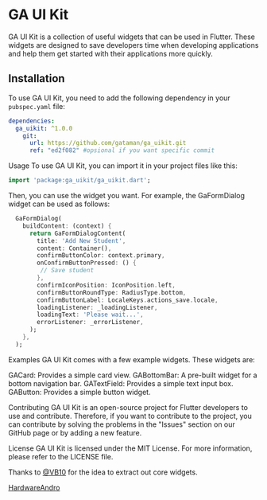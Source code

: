 # GA UI Kit

GA UI Kit is a collection of useful widgets that can be used in Flutter. These widgets are designed to save developers time when developing applications and help them get started with their applications more quickly.

## Installation

To use GA UI Kit, you need to add the following dependency in your `pubspec.yaml` file:

```yaml
dependencies:
  ga_uikit: ^1.0.0
    git:
      url: https://github.com/gataman/ga_uikit.git
      ref: "ed2f082" #opsional if you want specific commit
```

Usage
To use GA UI Kit, you can import it in your project files like this:

```dart
import 'package:ga_uikit/ga_uikit.dart';
```

Then, you can use the widget you want. For example, the GaFormDialog  widget can be used as follows:

```dart
  GaFormDialog(
    buildContent: (context) {
      return GaFormDialogContent(
        title: 'Add New Student',
        content: Container(),
        confirmButtonColor: context.primary,
        onConfirmButtonPressed: () {
         // Save student
        },
        confirmIconPosition: IconPosition.left,
        confirmButtonRoundType: RadiusType.bottom,
        confirmButtonLabel: LocaleKeys.actions_save.locale,
        loadingListener: _loadingListener,
        loadingText: 'Please wait...',
        errorListener: _errorListener,
      );
    },
  );

```

Examples
GA UI Kit comes with a few example widgets. These widgets are:

GACard: Provides a simple card view.
GABottomBar: A pre-built widget for a bottom navigation bar.
GATextField: Provides a simple text input box.
GAButton: Provides a simple button widget.


Contributing
GA UI Kit is an open-source project for Flutter developers to use and contribute. Therefore, if you want to contribute to the project, you can contribute by solving the problems in the "Issues" section on our GitHub page or by adding a new feature.

License
GA UI Kit is licensed under the MIT License. For more information, please refer to the LICENSE file.

Thanks to [@VB10](https://github.com/VB10) for the idea to extract out core widgets.

[HardwareAndro](https://www.youtube.com/watch?v=s7_YllxtWu8&list=PL1k5oWAuBhgV_XnhMSyu2YLZMZNGuD0Cv&index=27)

